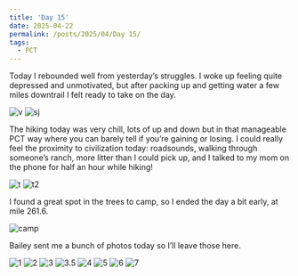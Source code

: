```yaml
---
title: 'Day 15'
date: 2025-04-22
permalink: /posts/2025/04/Day 15/
tags:
  - PCT
---
```


Today I rebounded well from yesterday’s struggles. I woke up feeling quite depressed and unmotivated, but after packing up and getting water a few miles downtrail I felt ready to take on the day. 

![v](/images/IMG_4715.jpeg)
![sj](/images/IMG_4716.jpeg)

The hiking today was very chill, lots of up and down but in that manageable PCT way where you can barely tell if you’re gaining or losing. I could really feel the proximity to civilization today: roadsounds, walking through someone’s ranch, more litter than I could pick up, and I talked to my mom on the phone for half an hour while hiking! 

![t](/images/IMG_4718.jpeg)
![t2](/images/IMG_4719.jpeg)

I found a great spot in the trees to camp, so I ended the day a bit early, at mile 261.6.

![camp](/images/IMG_4731.jpeg)

Bailey sent me a bunch of photos today so I’ll leave those here.

![1](/images/IMG_4734.jpeg)
![2](/images/IMG_4738.jpeg)
![3](/images/IMG_4733.jpeg)
![3.5](/images/IMG_4740.jpeg)
![4](/images/IMG_4739.jpeg)
![5](/images/IMG_4737.jpeg)
![6](/images/IMG_4735.jpeg)
![7](/images/IMG_4736.jpeg)